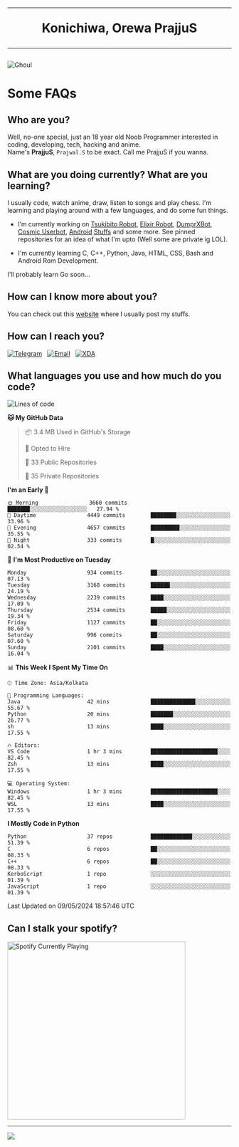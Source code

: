 <h1 align="center"><hr>Konichiwa, Orewa PrajjuS<hr></h1>


<img src="https://telegra.ph/file/6041d22c64479ee5ff802.jpg" alt="Ghoul"/>


<h1>Some FAQs</h1>


<h2>Who are you?</h2>

Well, no-one special, just an 18 year old Noob Programmer interested in coding, developing, tech, hacking and anime.
<br>
Name's <b>PrajjuS</b>, <code>Prajwal.S</code> to be exact. Call me PrajjuS if you wanna.


<h2>What are you doing currently? What are you learning?</h2>

I usually code, watch anime, draw, listen to songs and play chess. I'm learning and playing around with a few languages, and do some fun things.

- I’m currently working on <a href="Https://t.me/PrajjuSAssistantBot">Tsukibito Robot</a>, <a href="https://t.me/projectelixir_bot">Elixir Robot</a>, <a href="https://t.me/DumprXBot">DumprXBot</a>, <a href="https://github.com/SkyLab-Devs/CosmicUserbot">Cosmic Userbot</a>, <a href="https://github.com/Noob-OS">Android</a> <a href="https://github.com/PrajjuS/device_xiaomi_vince">Stuffs</a> and some more. See pinned repositories for an idea of what I'm upto (Well some are private ig LOL).

- I'm currently learning C, C++, Python, Java, HTML, CSS, Bash and Android Rom Development.

I'll probably learn Go soon...


<h2>How can I know more about you?</h2>

You can check out this <a href="https://prajjus.website">website</a> where I usually post my stuffs.


<h2>How can I reach you?</h2>

<a href="https://t.me/PrajjuS"><img src="https://img.shields.io/badge/PrajjuS-2CA5E0?style=flat-square&logo=telegram&logoColor=white" alt="Telegram"/></a>&nbsp;&nbsp;&nbsp;<a href="theprajjus@gmail.com"><img src="https://img.shields.io/badge/theprajjus@gmail.com-D14836?style=flat-square&logo=gmail&logoColor=white" alt="Email"/></a>&nbsp;&nbsp;&nbsp;<a href="https://forum.xda-developers.com/m/prajjus.10388799/"><img src="https://img.shields.io/badge/PrajjuS-F59714?style=flat-square&logo=xda-developers&logoColor=white" alt="XDA"/></a>


<h2>What languages you use and how much do you code?</h2>

<!--START_SECTION:waka-->
![Lines of code](https://img.shields.io/badge/From%20Hello%20World%20I%27ve%20Written-344.8%20thousand%20lines%20of%20code-blue)

**🐱 My GitHub Data** 

> 📦 3.4 MB Used in GitHub's Storage 
 > 
> 💼 Opted to Hire
 > 
> 📜 33 Public Repositories 
 > 
> 🔑 35 Private Repositories 
 > 
**I'm an Early 🐤** 

```text
🌞 Morning                3660 commits        ███████░░░░░░░░░░░░░░░░░░   27.94 % 
🌆 Daytime                4449 commits        ████████░░░░░░░░░░░░░░░░░   33.96 % 
🌃 Evening                4657 commits        █████████░░░░░░░░░░░░░░░░   35.55 % 
🌙 Night                  333 commits         █░░░░░░░░░░░░░░░░░░░░░░░░   02.54 % 
```
📅 **I'm Most Productive on Tuesday** 

```text
Monday                   934 commits         ██░░░░░░░░░░░░░░░░░░░░░░░   07.13 % 
Tuesday                  3168 commits        ██████░░░░░░░░░░░░░░░░░░░   24.19 % 
Wednesday                2239 commits        ████░░░░░░░░░░░░░░░░░░░░░   17.09 % 
Thursday                 2534 commits        █████░░░░░░░░░░░░░░░░░░░░   19.34 % 
Friday                   1127 commits        ██░░░░░░░░░░░░░░░░░░░░░░░   08.60 % 
Saturday                 996 commits         ██░░░░░░░░░░░░░░░░░░░░░░░   07.60 % 
Sunday                   2101 commits        ████░░░░░░░░░░░░░░░░░░░░░   16.04 % 
```


📊 **This Week I Spent My Time On** 

```text
🕑︎ Time Zone: Asia/Kolkata

💬 Programming Languages: 
Java                     42 mins             ██████████████░░░░░░░░░░░   55.67 % 
Python                   20 mins             ███████░░░░░░░░░░░░░░░░░░   26.77 % 
sh                       13 mins             ████░░░░░░░░░░░░░░░░░░░░░   17.55 % 

🔥 Editors: 
VS Code                  1 hr 3 mins         █████████████████████░░░░   82.45 % 
Zsh                      13 mins             ████░░░░░░░░░░░░░░░░░░░░░   17.55 % 

💻 Operating System: 
Windows                  1 hr 3 mins         █████████████████████░░░░   82.45 % 
WSL                      13 mins             ████░░░░░░░░░░░░░░░░░░░░░   17.55 % 
```

**I Mostly Code in Python** 

```text
Python                   37 repos            █████████████░░░░░░░░░░░░   51.39 % 
C                        6 repos             ██░░░░░░░░░░░░░░░░░░░░░░░   08.33 % 
C++                      6 repos             ██░░░░░░░░░░░░░░░░░░░░░░░   08.33 % 
KerboScript              1 repo              ░░░░░░░░░░░░░░░░░░░░░░░░░   01.39 % 
JavaScript               1 repo              ░░░░░░░░░░░░░░░░░░░░░░░░░   01.39 % 
```




 Last Updated on 09/05/2024 18:57:46 UTC
<!--END_SECTION:waka-->


<h2>Can I stalk your spotify?</h2>

<a href="https://open.spotify.com/user/cotgk31v4nhw20gs5adb29jq5"><img src="https://spotify-readme-prajjus.vercel.app/api?theme=dark&rainbow=true" alt="Spotify Currently Playing" width="400px"/></a>


<hr>


<img src="https://komarev.com/ghpvc/?username=prajjus&label=Profile%20Views&color=000000&style=flat">
